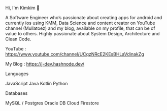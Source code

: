 Hi, I'm Kimkim 👋

A Software Engineer who’s passionate about creating apps for android and currently ios using KMM, Data Science and content creator on YouTube channel (Mullatoez) and my blog, available on my profile, that can be of value to others. Highly passionate about System Design, Architecture and Clean Code.


YouTube : https://www.youtube.com/channel/UCqzNRcE2KEsBHLaVdinakZg

My Blog : https://j-dev.hashnode.dev/


Languages

JavaScript
Java
Kotlin
Python




Databases

MySQL / Postgres
Oracle DB
Cloud Firestore
